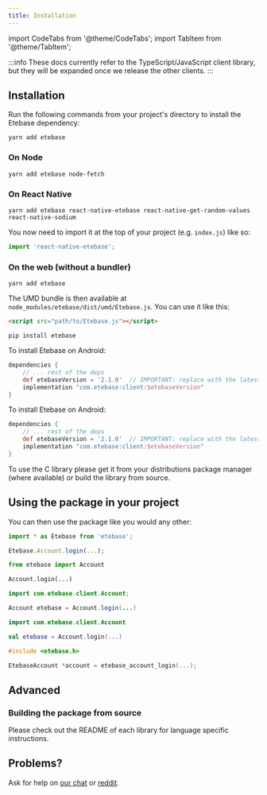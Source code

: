 ```yaml
---
title: Installation
---
```


import CodeTabs from '@theme/CodeTabs';
import TabItem from '@theme/TabItem';


:::info
These docs currently refer to the TypeScript/JavaScript client library, but they will be expanded once we release the other clients.
:::

## Installation

Run the following commands from your project's directory to install the Etebase dependency:

<CodeTabs>
<TabItem value="js">

```shell
yarn add etebase
```


### On Node

```shell
yarn add etebase node-fetch
```

### On React Native

```shell
yarn add etebase react-native-etebase react-native-get-random-values react-native-sodium
```

You now need to import it at the top of your project (e.g. `index.js`) like so:

```js
import 'react-native-etebase';
```


### On the web (without a bundler)

```shell
yarn add etebase
```

The UMD bundle is then available at `node_modules/etebase/dist/umd/Etebase.js`. You can use it like this:

```html
<script src="path/to/Etebase.js"></script>
```

</TabItem>
<TabItem value="py">

```shell
pip install etebase
```

</TabItem>
<TabItem value="java">

To install Etebase on Android:

```groovy title="app/build.gradle"
dependencies {
    // ... rest of the deps
    def etebaseVersion = '2.1.0'  // IMPORTANT: replace with the latest etebase version
    implementation "com.etebase:client:$etebaseVersion"
}
```

</TabItem>
<TabItem value="kt">

To install Etebase on Android:

```groovy title="app/build.gradle"
dependencies {
    // ... rest of the deps
    def etebaseVersion = '2.1.0'  // IMPORTANT: replace with the latest etebase version
    implementation "com.etebase:client:$etebaseVersion"
}
```

</TabItem>
<TabItem value="c">

To use the C library please get it from your distributions package manager (where available) or build the library from source.

</TabItem>
</CodeTabs>


## Using the package in your project

You can then use the package like you would any other:
<CodeTabs>
<TabItem value="js">

```js
import * as Etebase from 'etebase';

Etebase.Account.login(...);
```

</TabItem>
<TabItem value="py">

```python
from etebase import Account

Account.login(...)
```

</TabItem>
<TabItem value="java">

```java
import com.etebase.client.Account;

Account etebase = Account.login(...)
```

</TabItem>
<TabItem value="kt">

```kotlin
import com.etebase.client.Account

val etebase = Account.login(...)
```

</TabItem>
<TabItem value="c">

```c
#include <etebase.h>

EtebaseAccount *account = etebase_account_login(...);
```

</TabItem>
</CodeTabs>

## Advanced

### Building the package from source

Please check out the README of each library for language specific instructions.


## Problems?

Ask for help on [our chat](https://www.etebase.com/community-chat/) or [reddit](https://www.reddit.com/r/EteSync/).

